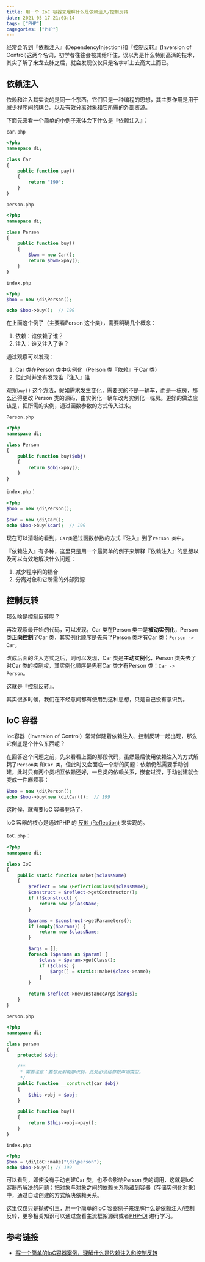 ```yaml
---
title: 用一个 IoC 容器来理解什么是依赖注入/控制反转
date: 2021-05-17 21:03:14
tags: ["PHP"]
cagegories: ["PHP"]
---
```


经常会听到『依赖注入』(DependencyInjection)和『控制反转』(Inversion of Control)这两个名词，初学者往往会被其给吓住，误以为是什么特别高深的技术，其实了解了来龙去脉之后，就会发现仅仅只是名字听上去高大上而已。

<!-- more -->

## 依赖注入
依赖和注入其实说的是同一个东西，它们只是一种编程的思想，其主要作用是用于减少程序间的耦合。以及有效分离对象和它所需的外部资源。

下面先来看一个简单的小例子来体会下什么是『依赖注入』：

`car.php`
```php
<?php
namespace di;

class Car
{
    public function pay()
    {
        return "199";
    }
}
```

`person.php`
```php
<?php
namespace di;

class Person
{
    public function buy()
    {
        $bwm = new Car();
        return $bwm->pay();
    }
}
```

`index.php`
```php
<?php
$boo = new \di\Person();

echo $boo->buy();  // 199
```

在上面这个例子（主要看Person 这个类），需要明确几个概念：
1. 依赖：谁依赖了谁？
2. 注入：谁又注入了谁？

通过观察可以发现：
1. Car 类在Person 类中实例化（Person 类『依赖』于Car 类）
2. 但此时并没有发现谁『注入』谁

观察`buy()` 这个方法，假如需求发生变化，需要买的不是一辆车，而是一栋房，那么还得更改 Person 类的源码，由实例化一辆车改为实例化一栋房。更好的做法应该是，把所需的实例，通过函数参数的方式传入进来。

`Person.php`
```php
<?php
namespace di;

class Person
{
    public function buy($obj)
    {
        return $obj->pay();
    }
}
```

`index.php`：
```php
<?php
$boo = new \di\Person();

$car = new \di\Car();
echo $boo->buy($car);  // 199
```

现在可以清晰的看到，`Car类`通过函数参数的方式『注入』到了`Person 类`中。

『依赖注入』有多种，这里只是用一个最简单的例子来解释『依赖注入』的思想以及可以有效地解决什么问题：
1. 减少程序间的耦合
2. 分离对象和它所需的外部资源

## 控制反转

那么啥是控制反转呢？

再次观察最开始的代码，可以发现，Car 类在Person 类中是**被动实例化**，Person 类**正向控制**了Car 类，其实例化顺序是先有了Person 类才有Car 类：`Person -> Car`。

改成后面的注入方式之后，则可以发现，Car 类是**主动实例化**，Person 类失去了对Car 类的控制权，其实例化顺序是先有Car 类才有Person 类：`Car -> Person`。

这就是『控制反转』。

其实很多时候，我们在不经意间都有使用到这种思想，只是自己没有意识到。

## IoC 容器
Ioc容器（Inversion of Control）常常伴随着依赖注入、控制反转一起出现，那么它倒底是个什么东西呢？

在回答这个问题之前，先来看看上面的那段代码，虽然最后使用依赖注入的方式解耦了`Person类` 和`Car 类`，但此时又会面临一个新的问题：依赖仍然需要手动创建，此时只有两个类相互依赖还好，一旦类的依赖关系，嵌套过深，手动创建就会变成一件麻烦事：

```php
$boo = new \di\Person();
echo $boo->buy(new \di\Car());  // 199
```

这时候，就需要IoC 容器登场了。

IoC 容器的核心是通过PHP 的 [反射 (Reflection)](https://www.php.net/manual/en/book.reflection.php) 来实现的。

`IoC.php`：
```php
<?php
namespace di;

class IoC
{
    public static function maket($className)
    {
        $reflect = new \ReflectionClass($className);
        $construct = $reflect->getConstructor();
        if (!$construct) {
            return new $className;
        }

        $params = $construct->getParameters();
        if (empty($params)) {
            return new $className;
        }

        $args = [];
        foreach ($params as $param) {
            $class = $param->getClass();
            if ($class) {
                $args[] = static::make($class->name);
            }
        }

        return $reflect->newInstanceArgs($args);
    }
}
```

`person.php`
```php
<?php
namespace di;

class person
{
    protected $obj;

    /**
     * 需要注意：要想反射能够识别，此处必须给参数声明类型。
     */
    public function __construct(car $obj)
    {
        $this->obj = $obj;
    }

    public function buy()
    {
        return $this->obj->pay();
    }
}
```

`index.php`
```php
<?php
$boo = \di\IoC::make("\di\person");
echo $boo->buy(); // 199
```

可以看到，即使没有手动创建Car 类，也不会影响Person 类的调用，这就是IoC 容器所解决的问题：把对象与对象之间的依赖关系隐藏到容器（存储实例化对象）中，通过自动创建的方式解决依赖关系。

这里仅仅只是抛砖引玉，用一个简单的IoC 容器例子来理解什么是依赖注入/控制反转，更多相关知识可以通过查看主流框架源码或者[PHP-DI](https://php-di.org) 进行学习。

## 参考链接
* [写一个简单的IoC容器案例，理解什么是依赖注入和控制反转](https://learnku.com/articles/56111)